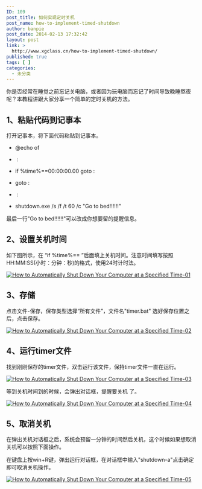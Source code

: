 ```yaml
---
ID: 109
post_title: 如何实现定时关机
post_name: how-to-implement-timed-shutdown
author: banpie
post_date: 2014-02-13 17:32:42
layout: post
link: >
  http://www.xgclass.cn/how-to-implement-timed-shutdown/
published: true
tags: [ ]
categories:
  - 未分类
---
```

你是否经常在睡觉之前忘记关电脑，或者因为玩电脑而忘记了时间导致晚睡熬夜呢？本教程讲跟大家分享一个简单的定时关机的方法。

## 1、粘贴代码到记事本

打开记事本，将下面代码粘贴到记事本。

*   @echo of

*    :

*   if %time%==00:00:00.00 goto :

*   goto :

*    :

*   shutdown.exe /s /f /t 60 /c "Go to bed!!!!!!"

最后一行"Go to bed!!!!!!"可以改成你想要留的提醒信息。

## 2、设置关机时间

如下图所示，在 “if %time%== ”后面填上关机时间。注意时间填写按照HH:MM:SS(小时：分钟：秒)的格式，使用24时计时法。

[![How to Automatically Shut Down Your Computer at a Specified Time-01][1]][1]

## 3、存储

点击文件-保存，保存类型选择“所有文件”，文件名"timer.bat" 选好保存位置之后，点击保存。

[![How to Automatically Shut Down Your Computer at a Specified Time-02][2]][2]

## 4、运行timer文件

找到刚刚保存的timer文件，双击运行该文件，保持timer文件一直在运行。

[![How to Automatically Shut Down Your Computer at a Specified Time-03][3]][3]

等到关机时间到的时候，会弹出对话框，提醒要关机 了。

[![How to Automatically Shut Down Your Computer at a Specified Time-04][4]][4]

## 5、取消关机

在弹出关机对话框之后，系统会预留一分钟的时间然后关机，这个时候如果想取消关机可以按照下面操作。

在键盘上按win+R键，弹出运行对话框，在对话框中输入"shutdown-a"点击确定即可取消关机操作。

[![How to Automatically Shut Down Your Computer at a Specified Time-05][5]][5]

 [1]: http://7arnhx.com1.z0.glb.clouddn.com/wp-content/uploads/2014/02/How-to-Automatically-Shut-Down-Your-Computer-at-a-Specified-Time-01.jpg
 [2]: http://7arnhx.com1.z0.glb.clouddn.com/wp-content/uploads/2014/02/How-to-Automatically-Shut-Down-Your-Computer-at-a-Specified-Time-02.jpg
 [3]: http://7arnhx.com1.z0.glb.clouddn.com/wp-content/uploads/2014/02/How-to-Automatically-Shut-Down-Your-Computer-at-a-Specified-Time-03.jpg
 [4]: http://7arnhx.com1.z0.glb.clouddn.com/wp-content/uploads/2014/02/How-to-Automatically-Shut-Down-Your-Computer-at-a-Specified-Time-04.jpg
 [5]: http://7arnhx.com1.z0.glb.clouddn.com/wp-content/uploads/2014/02/How-to-Automatically-Shut-Down-Your-Computer-at-a-Specified-Time-05.jpg